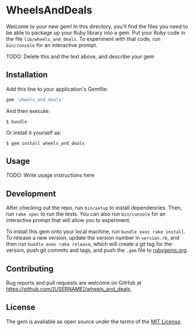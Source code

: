 # WheelsAndDeals

Welcome to your new gem! In this directory, you'll find the files you need to be able to package up your Ruby library into a gem. Put your Ruby code in the file `lib/wheels_and_deals`. To experiment with that code, run `bin/console` for an interactive prompt.

TODO: Delete this and the text above, and describe your gem

## Installation

Add this line to your application's Gemfile:

```ruby
gem 'wheels_and_deals'
```

And then execute:

    $ bundle

Or install it yourself as:

    $ gem install wheels_and_deals

## Usage

TODO: Write usage instructions here

## Development

After checking out the repo, run `bin/setup` to install dependencies. Then, run `rake spec` to run the tests. You can also run `bin/console` for an interactive prompt that will allow you to experiment.

To install this gem onto your local machine, run `bundle exec rake install`. To release a new version, update the version number in `version.rb`, and then run `bundle exec rake release`, which will create a git tag for the version, push git commits and tags, and push the `.gem` file to [rubygems.org](https://rubygems.org).

## Contributing

Bug reports and pull requests are welcome on GitHub at https://github.com/[USERNAME]/wheels_and_deals.


## License

The gem is available as open source under the terms of the [MIT License](http://opensource.org/licenses/MIT).

